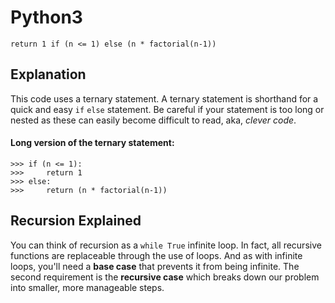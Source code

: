# Python3

```
return 1 if (n <= 1) else (n * factorial(n-1))
```

## Explanation

This code uses a ternary statement.  A ternary statement is shorthand for a quick and easy `if` `else` statement.  Be careful if your statement is too long or nested as these can easily become difficult to read, aka, *clever code*.

#### Long version of the ternary statement:

```
>>> if (n <= 1):
>>> 	return 1
>>> else:
>>> 	return (n * factorial(n-1))
```
## Recursion Explained

You can think of recursion as a `while True` infinite loop.  In fact, all recursive functions are replaceable through the use of loops.  And as with infinite loops, you'll need a **base case** that prevents it from being infinite.  The second requirement is the **recursive case** which breaks down our problem into smaller, more manageable steps.


